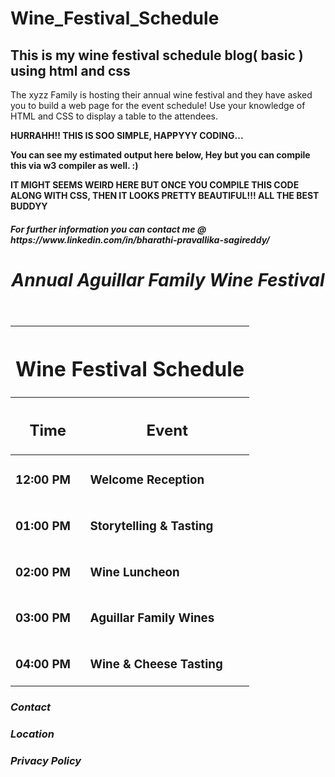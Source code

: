 <html>
  <head>
  <h1>Wine_Festival_Schedule</h1>
  <h2>This is my wine festival schedule blog( basic ) using html and css</h2>
  </head>
  <body>
    <p>The xyzz Family is hosting their annual wine festival and they have asked you to build a web page 
    for the event schedule! Use your knowledge of HTML and CSS to display a table to the attendees.</p>
    <p><strong>HURRAHH!! THIS IS SOO SIMPLE, HAPPYYY CODING...</strong></p>
    <p><strong>You can see my estimated output here below, Hey but you can compile this via w3 compiler as well. :)</strong></p>
    <p><strong>IT MIGHT SEEMS WEIRD HERE BUT ONCE YOU COMPILE THIS CODE ALONG WITH CSS, THEN IT LOOKS PRETTY BEAUTIFUL!!! ALL THE BEST BUDDYY</strong></p>
    <h5>For further information you can contact me @ <a target="_blank"> https://www.linkedin.com/in/bharathi-pravallika-sagireddy/ </a><h5>
  </body>
</html>


<!DOCTYPE html>
<html>

<head>
  
  <meta charset="utf-8">
  <link rel="stylesheet" type="text/css" href="reset.css" />
  <link rel="stylesheet" type="text/css" href="style.css" />
  <link href="https://fonts.googleapis.com/css?family=Oswald" rel="stylesheet">
</head>

<body>
  <header>
    <h1>Annual Aguillar Family Wine Festival</h1>
  </header>
  
  <div class="container">
    <table>
      <thead>
        <tr>
          <th colspan="2">
            <h1>Wine Festival Schedule</h1>
          </th>
        </tr>
        <tr>
          <th>
            <h2>Time</h2>
          </th>
          <th>
            <h2>Event</h2>
          </th>
        </tr>
      </thead>
      <tbody>
        <tr>
          <td class="left">
            <h3>12:00 PM</h3>
          </td>
          <td>
            <h3>Welcome Reception</h3>
          </td>
        </tr>
        <tr>
          <td class="left">
            <h3>01:00 PM</h3>
          </td>
          <td>
            <h3>Storytelling & Tasting</h3>
          </td>
        </tr>
        <tr>
          <td class="left">
            <h3>
              02:00 PM
            </h3>
          </td>
          <td>
            <h3>Wine Luncheon</h3>
          </td>
        </tr>
        <tr>
          <td class="left">
            <h3>03:00 PM</h3>
          </td>
          <td>
            <h3>Aguillar Family Wines</h3>
          </td>
        </tr>
        <tr>
          <td class="left">
            <h3>04:00 PM</h3>
          </td>
          <td>
            <h3>Wine & Cheese Tasting</h3>
          </td>
        </tr>
      </tbody>
    </table>

  </div>
  
  <footer>
    <h3>Contact</h3>
    <h3>Location</h3>
    <h3>Privacy Policy</h3>
  </footer>
</body>

</html>
